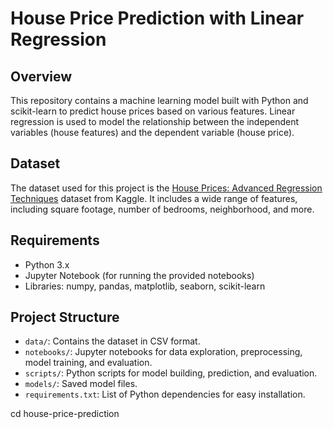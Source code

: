 # House Price Prediction with Linear Regression

## Overview

This repository contains a machine learning model built with Python and scikit-learn to predict house prices based on various features. Linear regression is used to model the relationship between the independent variables (house features) and the dependent variable (house price).

## Dataset

The dataset used for this project is the [House Prices: Advanced Regression Techniques](https://www.kaggle.com/c/house-prices-advanced-regression-techniques) dataset from Kaggle. It includes a wide range of features, including square footage, number of bedrooms, neighborhood, and more.

## Requirements

- Python 3.x
- Jupyter Notebook (for running the provided notebooks)
- Libraries: numpy, pandas, matplotlib, seaborn, scikit-learn

## Project Structure

- `data/`: Contains the dataset in CSV format.
- `notebooks/`: Jupyter notebooks for data exploration, preprocessing, model training, and evaluation.
- `scripts/`: Python scripts for model building, prediction, and evaluation.
- `models/`: Saved model files.
- `requirements.txt`: List of Python dependencies for easy installation.

 cd house-price-prediction
